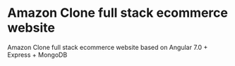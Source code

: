 # Amazon Clone full stack ecommerce website
Amazon Clone full stack ecommerce  website based on Angular 7.0 + Express + MongoDB




